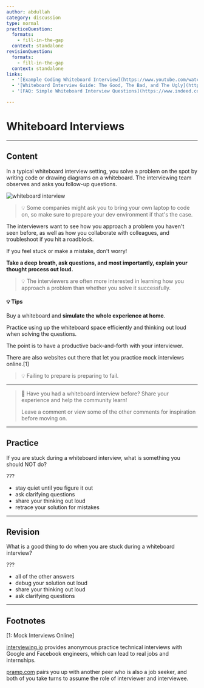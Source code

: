 ```yaml
---
author: abdullah
category: discussion
type: normal
practiceQuestion:
  formats:
    - fill-in-the-gap
  context: standalone
revisionQuestion:
  formats:
    - fill-in-the-gap
  context: standalone
links:
  - '[Example Coding Whiteboard Interview](https://www.youtube.com/watch?v=XKu_SEDAykw){video}'
  - '[Whiteboard Interview Guide: The Good, The Bad, and The Ugly](https://coderpad.io/blog/interviewing/whiteboard-interview-guide/){blog}'
  - '[FAQ: Simple Whiteboard Interview Questions](https://www.indeed.com/career-advice/interviewing/simple-whiteboard-interview-questions){article}'

---
```


# Whiteboard Interviews

---
## Content

In a typical whiteboard interview setting, you solve a problem on the spot by writing code or drawing diagrams on a whiteboard. The interviewing team observes and asks you follow-up questions.

![whiteboard interview](https://img.enkipro.com/531ca1fb09862f631c203de8afb0a697.jpeg)

> 💡 Some companies might ask you to bring your own laptop to code on, so make sure to prepare your dev environment if that's the case.

The interviewers want to see how you approach a problem you haven't seen before, as well as how you collaborate with colleagues, and troubleshoot if you hit a roadblock. 

If you feel stuck or make a mistake, don't worry! 

**Take a deep breath, ask questions, and most importantly, explain your thought process out loud.**

> 💡 The interviewers are often more interested in learning how you approach a problem than whether you solve it successfully. 

#### 💡 Tips

Buy a whiteboard and **simulate the whole experience at home**. 

Practice using up the whiteboard space efficiently and thinking out loud when solving the questions.

The point is to have a productive back-and-forth with your interviewer.

There are also websites out there that let you practice mock interviews online.[1]

> 💡 Failing to prepare is preparing to fail.

---

> 💬 Have you had a whiteboard interview before? Share your experience and help the community learn!
>
> Leave a comment or view some of the other comments for inspiration before moving on.


---
## Practice

If you are stuck during a whiteboard interview, what is something you should NOT do?

???

- stay quiet until you figure it out
- ask clarifying questions
- share your thinking out loud
- retrace your solution for mistakes

---
## Revision

What is a good thing to do when you are stuck during a whiteboard interview?

???

- all of the other answers
- debug your solution out loud
- share your thinking out loud
- ask clarifying questions

---
## Footnotes

[1: Mock Interviews Online]

[interviewing.io](https://interviewing.io) provides anonymous practice technical interviews with Google and Facebook engineers, which can lead to real jobs and internships. 

[pramp.com](https://pramp.com) pairs you up with another peer who is also a job seeker, and both of you take turns to assume the role of interviewer and interviewee.